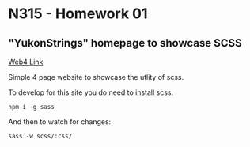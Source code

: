 # N315 - Homework 01

## "YukonStrings" homepage to showcase SCSS

[Web4 Link](https://in-info-web4.luddy.indianapolis.iu.edu/~hhamelin/Y4/FA25/N315/homework01)

Simple 4 page website to showcase the utlity of scss.

To develop for this site you do need to install scss.

`npm i -g sass`

And then to watch for changes:

`sass -w scss/:css/`